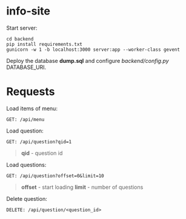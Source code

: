 # info-site

Start server:

```
cd backend
pip install requirements.txt
gunicorn -w 1 -b localhost:3000 server:app --worker-class gevent
```
Deploy the database **dump.sql** and configure *backend/config.py* DATABASE_URI.
# Requests

Load items of menu:
```
GET: /api/menu
```

Load question:
```
GET: /api/question?qid=1
```
> **qid** - question id

Load questions:
```
GET: /api/question?offset=0&limit=10
```
> **offset** - start loading
> **limit** - number of questions

Delete question:
```
DELETE: /api/question/<question_id>
```
